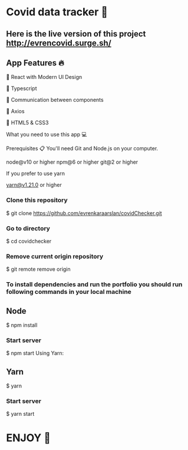 # Covid data tracker :syringe:

## Here is the live version of this project http://evrencovid.surge.sh/

## App Features :fire:
:rocket:  React with Modern UI Design 

:rocket:  Typescript

:rocket:  Communication between components 

:rocket:  Axios

:rocket:  HTML5 & CSS3

What you need to use this app 💻 

Prerequisites 📋
You'll need Git and Node.js on your computer.

node@v10  or higher 
npm@6  or higher
git@2  or higher 

If you prefer to use yarn

yarn@v1.21.0 or higher

### Clone this repository
$ git clone https://github.com/evrenkaraarslan/covidChecker.git

### Go to directory
$ cd covidchecker

### Remove current origin repository
$ git remote remove origin

### To install dependencies and run the portfolio you should run following commands in your local machine

## Node
$ npm install

### Start server
$ npm start
Using Yarn:

## Yarn
$ yarn

### Start server
$ yarn start 

# ENJOY 🥳
